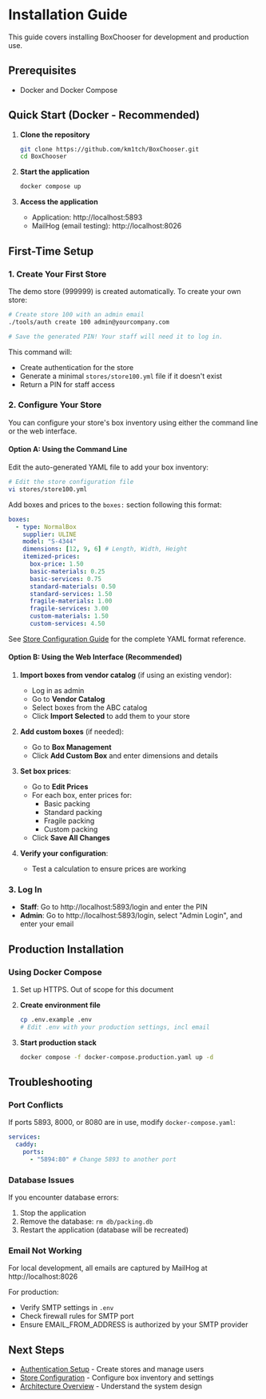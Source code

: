 # Installation Guide

This guide covers installing BoxChooser for development and production use.

## Prerequisites

- Docker and Docker Compose

## Quick Start (Docker - Recommended)

1. **Clone the repository**

   ```bash
   git clone https://github.com/km1tch/BoxChooser.git
   cd BoxChooser
   ```

2. **Start the application**

   ```bash
   docker compose up
   ```

3. **Access the application**
   - Application: http://localhost:5893
   - MailHog (email testing): http://localhost:8026

## First-Time Setup

### 1. Create Your First Store

The demo store (999999) is created automatically. To create your own store:

```bash
# Create store 100 with an admin email
./tools/auth create 100 admin@yourcompany.com

# Save the generated PIN! Your staff will need it to log in.
```

This command will:

- Create authentication for the store
- Generate a minimal `stores/store100.yml` file if it doesn't exist
- Return a PIN for staff access

### 2. Configure Your Store

You can configure your store's box inventory using either the command line or the web interface.

#### Option A: Using the Command Line

Edit the auto-generated YAML file to add your box inventory:

```bash
# Edit the store configuration file
vi stores/store100.yml
```

Add boxes and prices to the `boxes:` section following this format:

```yaml
boxes:
  - type: NormalBox
    supplier: ULINE
    model: "S-4344"
    dimensions: [12, 9, 6] # Length, Width, Height
    itemized-prices:
      box-price: 1.50
      basic-materials: 0.25
      basic-services: 0.75
      standard-materials: 0.50
      standard-services: 1.50
      fragile-materials: 1.00
      fragile-services: 3.00
      custom-materials: 1.50
      custom-services: 4.50
```

See [Store Configuration Guide](03-store-configuration.md) for the complete YAML format reference.

#### Option B: Using the Web Interface (Recommended)

1. **Import boxes from vendor catalog** (if using an existing vendor):

   - Log in as admin
   - Go to **Vendor Catalog**
   - Select boxes from the ABC catalog
   - Click **Import Selected** to add them to your store

2. **Add custom boxes** (if needed):

   - Go to **Box Management**
   - Click **Add Custom Box** and enter dimensions and details

3. **Set box prices**:

   - Go to **Edit Prices**
   - For each box, enter prices for:
     - Basic packing
     - Standard packing
     - Fragile packing
     - Custom packing
   - Click **Save All Changes**

4. **Verify your configuration**:
   - Test a calculation to ensure prices are working

### 3. Log In

- **Staff**: Go to http://localhost:5893/login and enter the PIN
- **Admin**: Go to http://localhost:5893/login, select "Admin Login", and enter your email

## Production Installation

### Using Docker Compose

1. Set up HTTPS. Out of scope for this document

2. **Create environment file**

   ```bash
   cp .env.example .env
   # Edit .env with your production settings, incl email
   ```

3. **Start production stack**
   ```bash
   docker compose -f docker-compose.production.yaml up -d
   ```

## Troubleshooting

### Port Conflicts

If ports 5893, 8000, or 8080 are in use, modify `docker-compose.yaml`:

```yaml
services:
  caddy:
    ports:
      - "5894:80" # Change 5893 to another port
```

### Database Issues

If you encounter database errors:

1. Stop the application
2. Remove the database: `rm db/packing.db`
3. Restart the application (database will be recreated)

### Email Not Working

For local development, all emails are captured by MailHog at http://localhost:8026

For production:

- Verify SMTP settings in `.env`
- Check firewall rules for SMTP port
- Ensure EMAIL_FROM_ADDRESS is authorized by your SMTP provider

## Next Steps

- [Authentication Setup](02-auth-setup.md) - Create stores and manage users
- [Store Configuration](03-store-configuration.md) - Configure box inventory and settings
- [Architecture Overview](04-architecture.md) - Understand the system design
